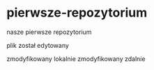 # pierwsze-repozytorium
nasze pierwsze repozytorium

plik został edytowany

zmodyfikowany lokalnie
zmodyfikowany zdalnie
